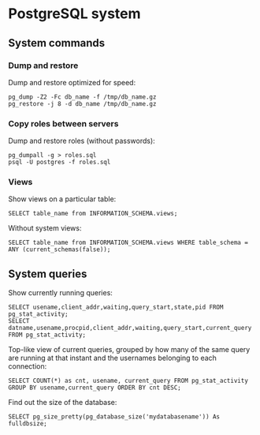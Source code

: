 # PostgreSQL system

## System commands

### Dump and restore

Dump and restore optimized for speed:
```
pg_dump -Z2 -Fc db_name -f /tmp/db_name.gz
pg_restore -j 8 -d db_name /tmp/db_name.gz
```

### Copy roles between servers

Dump and restore roles (without passwords):
```
pg_dumpall -g > roles.sql
psql -U postgres -f roles.sql
```

### Views

Show views on a particular table:

```
SELECT table_name from INFORMATION_SCHEMA.views;
```

Without system views:

```
SELECT table_name from INFORMATION_SCHEMA.views WHERE table_schema = ANY (current_schemas(false));
```

## System queries

Show currently running queries:

```
SELECT usename,client_addr,waiting,query_start,state,pid FROM pg_stat_activity;
SELECT datname,usename,procpid,client_addr,waiting,query_start,current_query FROM pg_stat_activity;
```

Top-like view of current queries, grouped by how many of the same query are
running at that instant and the usernames belonging to each connection:

```
SELECT COUNT(*) as cnt, usename, current_query FROM pg_stat_activity GROUP BY usename,current_query ORDER BY cnt DESC;
```

Find out the size of the database:

```
SELECT pg_size_pretty(pg_database_size('mydatabasename')) As fulldbsize;
```
